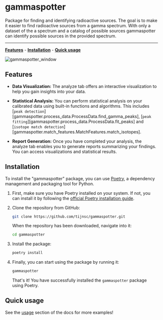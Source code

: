 # gammaspotter

Package for finding and identifying radioactive sources. The goal is to make it easier to find radioactive sources from a gamma spectrum. With only a dataset of the a spectrum and a catalog of possible sources gammaspotter can identify possible sources in the provided spectrum.

---

**[Features](#features)** - **[Installation](#installation)** - **[Quick usage](#quick-usage)**

![gammaspotter_window](https://github.com/tijnsc/gammaspotter/assets/26672538/3bdf087d-55eb-43d6-ab21-aefc452a8c21)

## Features

- **Data Visualization:** The analyze tab offers an interactive visualization to help you gain insights into your data.

- **Statistical Analysis:** You can perform statistical analysis on your calibrated data using built-in functions and algorithms. This includes [`peak detection`][gammaspotter.process_data.ProcessData.find_gamma_peaks], [`peak fitting`][gammaspotter.process_data.ProcessData.fit_peaks] and [`isotope match detection`][gammaspotter.match_features.MatchFeatures.match_isotopes].

- **Report Generation:** Once you have completed your analysis, the analyze tab enables you to generate reports summarizing your findings. You can access visualizations and statistical results.

## Installation

To install the "gammaspotter" package, you can use [Poetry](https://python-poetry.org/), a dependency management and packaging tool for Python.

1. First, make sure you have Poetry installed on your system. If not, you can install it by following the [official Poetry installation guide](https://python-poetry.org/docs/#installation).

2. Clone the repository from GitHub:

    ```bash
    git clone https://github.com/tijnsc/gammaspotter.git
    ```

    When the repository has been downloaded, navigate into it:

    ```bash 
    cd gammaspotter
    ```

3. Install the package:

    ```bash
    poetry install
    ```

4. Finally, you can start using the package by running it:

    ```bash
    gammaspotter
    ```

    That's it! You have successfully installed the `gammaspotter` package using Poetry.


## Quick usage

See the [usage](tijnsc.github.io/gammaspotter/usage) section of the docs for more examples!
